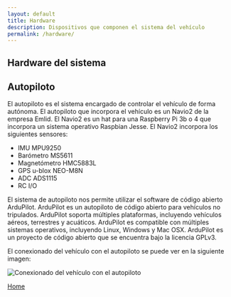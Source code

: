 ```yaml
---
layout: default
title: Hardware
description: Dispositivos que componen el sistema del vehículo
permalink: /hardware/
---
```


## Hardware del sistema

## Autopiloto

El autopiloto es el sistema encargado de controlar el vehículo de forma autónoma. El autopiloto que incorpora el vehículo es un Navio2 de la empresa Emlid. El Navio2 es un hat para una Raspberry Pi 3b o 4 que incorpora un sistema operativo Raspbian Jesse. El Navio2 incorpora los siguientes sensores:

- IMU MPU9250
- Barómetro MS5611
- Magnetómetro HMC5883L
- GPS u-blox NEO-M8N
- ADC ADS1115
- RC I/O

El sistema de autopiloto nos permite utilizar el software de código abierto ArduPilot. ArduPilot es un autopiloto de código abierto para vehículos no tripulados. ArduPilot soporta múltiples plataformas, incluyendo vehículos aéreos, terrestres y acuáticos. ArduPilot es compatible con múltiples sistemas operativos, incluyendo Linux, Windows y Mac OSX. ArduPilot es un proyecto de código abierto que se encuentra bajo la licencia GPLv3.

El conexionado del vehículo con el autopiloto se puede ver en la siguiente imagen:

![Conexionado del vehículo con el autopiloto](../assets/images/Conexionado_autopiloto.png)


[Home](../)
